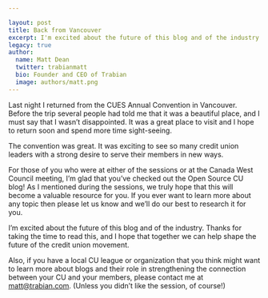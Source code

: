 ```yaml
---

layout: post
title: Back from Vancouver
excerpt: I'm excited about the future of this blog and of the industry.  Thanks for taking the time to read this, and I hope that together we can help shape the future of the credit union movement.
legacy: true
author:
  name: Matt Dean
  twitter: trabianmatt
  bio: Founder and CEO of Trabian
  image: authors/matt.png
---
```


<p>Last night I returned from the <span class='caps'><span class="caps">CUES</span> </span>Annual Convention in Vancouver.  Before the trip several people had told me that it was a beautiful place, and I must say that I wasn&#8217;t disappointed.  It was a great place to visit and I hope to return soon and spend more time sight-seeing.</p>
<p>The convention was great.  It was exciting to see so many credit union leaders with a strong desire to serve their members in new ways.</p>
<p>For those of you who were at either of the sessions or at the Canada West Council meeting, I&#8217;m glad that you&#8217;ve checked out the Open Source CU blog!  As I mentioned during the sessions, we truly hope that this will become a valuable resource for you.  If you ever want to learn more about any topic then please let us know and we&#8217;ll do our best to research it for you.</p>
<p>I&#8217;m excited about the future of this blog and of the industry.  Thanks for taking the time to read this, and I hope that together we can help shape the future of the credit union movement.</p>
<p>Also, if you have a local CU league or organization that you think might want to learn more about blogs and their role in strengthening the connection between your CU and your members, please contact me at <a href='maito:matt@trabian.com'>matt@trabian.com</a>.  (Unless you didn&#8217;t like the session, of course!)</p>
